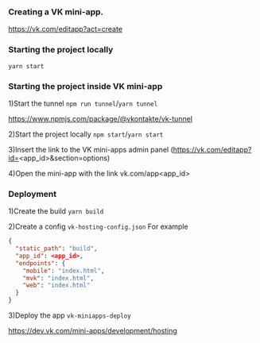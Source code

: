 ### Creating a VK mini-app.

https://vk.com/editapp?act=create

### Starting the project locally

`yarn start`

### Starting the project inside VK mini-app

1)Start the tunnel `npm run tunnel`/`yarn tunnel`

https://www.npmjs.com/package/@vkontakte/vk-tunnel

2)Start the project locally `npm start`/`yarn start`

3)Insert the link to the VK mini-apps admin panel (https://vk.com/editapp?id=<app_id>&section=options)

4)Open the mini-app with the link vk.com/app<app_id>

### Deployment

1)Create the build `yarn build`

2)Create a config `vk-hosting-config.json` For example

```json
{
  "static_path": "build",
  "app_id": <app_id>,
  "endpoints": {
    "mobile": "index.html",
    "mvk": "index.html",
    "web": "index.html"
  }
}
```

3)Deploy the app `vk-miniapps-deploy`

https://dev.vk.com/mini-apps/development/hosting
